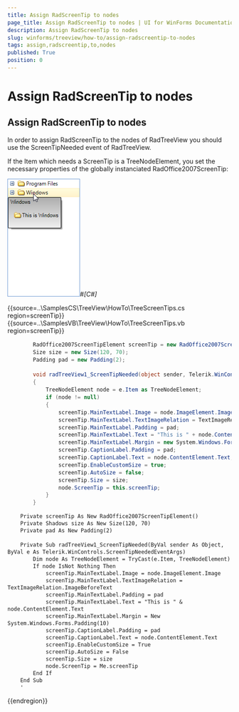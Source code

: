 ```yaml
---
title: Assign RadScreenTip to nodes
page_title: Assign RadScreenTip to nodes | UI for WinForms Documentation
description: Assign RadScreenTip to nodes
slug: winforms/treeview/how-to/assign-radscreentip-to-nodes
tags: assign,radscreentip,to,nodes
published: True
position: 0
---
```


# Assign RadScreenTip to nodes





## Assign RadScreenTip to nodes



In order to assign RadScreenTip to the nodes of RadTreeView you should use the ScreenTipNeeded event of RadTreeView.

If the Item which needs a ScreenTip is a TreeNodeElement, you set the necessary properties of the globally instanciated RadOffice2007ScreenTip:



![treeview-how-to-assign-radscreentip-to-nodes 001](images/treeview-how-to-assign-radscreentip-to-nodes001.png)#_[C#]_

	



{{source=..\SamplesCS\TreeView\HowTo\TreeScreenTips.cs region=screenTip}} 
{{source=..\SamplesVB\TreeView\HowTo\TreeScreenTips.vb region=screenTip}} 

````C#
        RadOffice2007ScreenTipElement screenTip = new RadOffice2007ScreenTipElement();
        Size size = new Size(120, 70);
        Padding pad = new Padding(2);

        void radTreeView1_ScreenTipNeeded(object sender, Telerik.WinControls.ScreenTipNeededEventArgs e)
        {
            TreeNodeElement node = e.Item as TreeNodeElement;
            if (node != null)
            {
                screenTip.MainTextLabel.Image = node.ImageElement.Image;
                screenTip.MainTextLabel.TextImageRelation = TextImageRelation.ImageBeforeText;
                screenTip.MainTextLabel.Padding = pad;
                screenTip.MainTextLabel.Text = "This is " + node.ContentElement.Text;
                screenTip.MainTextLabel.Margin = new System.Windows.Forms.Padding(10);
                screenTip.CaptionLabel.Padding = pad;
                screenTip.CaptionLabel.Text = node.ContentElement.Text;
                screenTip.EnableCustomSize = true;
                screenTip.AutoSize = false;
                screenTip.Size = size;
                node.ScreenTip = this.screenTip;
            }
        }
````
````VB.NET
    Private screenTip As New RadOffice2007ScreenTipElement()
    Private Shadows size As New Size(120, 70)
    Private pad As New Padding(2)

    Private Sub radTreeView1_ScreenTipNeeded(ByVal sender As Object, ByVal e As Telerik.WinControls.ScreenTipNeededEventArgs)
        Dim node As TreeNodeElement = TryCast(e.Item, TreeNodeElement)
        If node IsNot Nothing Then
            screenTip.MainTextLabel.Image = node.ImageElement.Image
            screenTip.MainTextLabel.TextImageRelation = TextImageRelation.ImageBeforeText
            screenTip.MainTextLabel.Padding = pad
            screenTip.MainTextLabel.Text = "This is " & node.ContentElement.Text
            screenTip.MainTextLabel.Margin = New System.Windows.Forms.Padding(10)
            screenTip.CaptionLabel.Padding = pad
            screenTip.CaptionLabel.Text = node.ContentElement.Text
            screenTip.EnableCustomSize = True
            screenTip.AutoSize = False
            screenTip.Size = size
            node.ScreenTip = Me.screenTip
        End If
    End Sub
    '
````

{{endregion}} 




 
